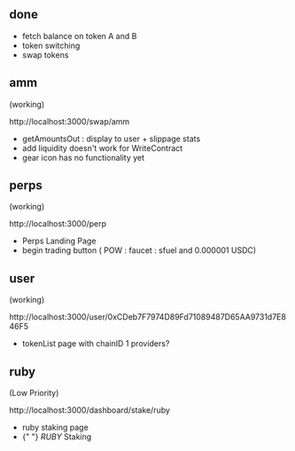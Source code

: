 ## done

- fetch balance on token A and B
- token switching
- swap tokens

## amm

(working)

http://localhost:3000/swap/amm

- getAmountsOut : display to user + slippage stats
- add liquidity doesn't work for WriteContract
- gear icon has no functionality yet

## perps

(working)

http://localhost:3000/perp

- Perps Landing Page
- begin trading button ( POW : faucet : sfuel and 0.000001 USDC)

## user

(working)

http://localhost:3000/user/0xCDeb7F7974D89Fd71089487D65AA9731d7E846F5

- tokenList page with chainID 1 providers?

## ruby

(Low Priority)

http://localhost:3000/dashboard/stake/ruby

- ruby staking page
    <li>
                {" "}
                <Link href={`/dashboard/stake/ruby`}>
                  <i>RUBY</i> Staking
                </Link>
              </li>
